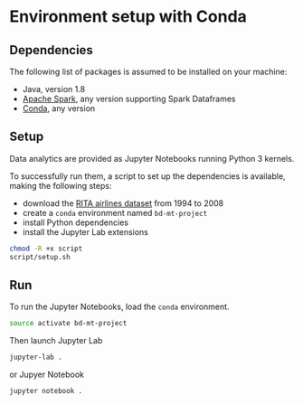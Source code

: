 # Environment setup with Conda

## Dependencies
The following list of packages is assumed to be installed on your machine:
 - Java, version 1.8
 - [Apache Spark](https://spark.apache.org/), any version supporting Spark Dataframes
 - [Conda](https://conda.io/docs/), any version


## Setup
Data analytics are provided as Jupyter Notebooks running Python 3 kernels.

To successfully run them, a script to set up the dependencies is available, making the following steps:
 - download the [RITA airlines dataset](http://stat-computing.org/dataexpo/2009/the-data.html) from 1994 to 2008
 - create a `conda` environment named `bd-mt-project`
 - install Python dependencies
 - install the Jupyter Lab extensions
 
```bash
chmod -R +x script
script/setup.sh
```

## Run
To run the Jupyter Notebooks, load the `conda` environment.

```bash
source activate bd-mt-project
```

Then launch Jupyter Lab

```bash
jupyter-lab .
```

or Jupyer Notebook

```bash
jupyter notebook .
```
